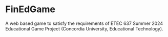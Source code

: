 # FinEdGame
A web based game to satisfy the requirements of ETEC 637 Summer 2024 Educational Game Project (Concordia University, Educational Technology).
